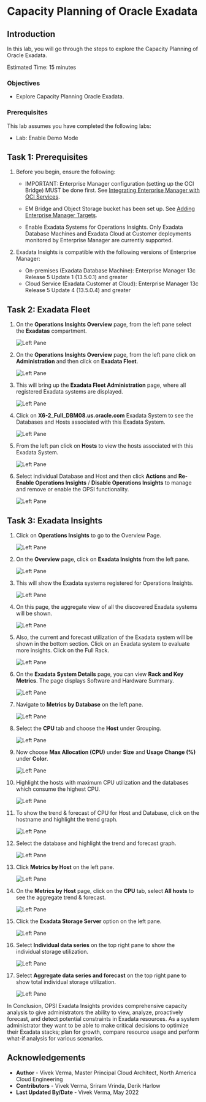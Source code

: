 # Capacity Planning of Oracle Exadata

## Introduction

In this lab, you will go through the steps to explore the Capacity Planning of Oracle Exadata.

Estimated Time: 15 minutes

### Objectives

-   Explore Capacity Planning Oracle Exadata.

### Prerequisites

This lab assumes you have completed the following labs:
* Lab: Enable Demo Mode

## Task 1: Prerequisites

1.  Before you begin, ensure the following:

      * IMPORTANT: Enterprise Manager configuration (setting up the OCI Bridge) MUST be done first. See [Integrating Enterprise Manager with OCI Services](https://docs.oracle.com/en/enterprise-manager/cloud-control/enterprise-manager-cloud-control/13.5/emadm/using-oci-services-enterprise-manager.html#GUID-1F310CD9-23FD-4CF3-8E32-0943F7DB3762).

      * EM Bridge and Object Storage bucket has been set up. See [Adding Enterprise Manager Targets](https://docs.oracle.com/en-us/iaas/operations-insights/doc/get-started-operations-insights.html#GUID-3B9CFE26-976E-4983-8D4F-2909DA327BD0).

      * Enable Exadata Systems for Operations Insights.  Only Exadata Database Machines and Exadata Cloud at Customer deployments monitored by Enterprise Manager are currently supported.

2.  Exadata Insights is compatible with the following versions of Enterprise Manager:
      * On-premises (Exadata Database Machine): Enterprise Manager 13c Release 5 Update 1 (13.5.0.1) and greater
      * Cloud Service (Exadata Customer at Cloud): Enterprise Manager 13c Release 5 Update 4 (13.5.0.4) and greater

## Task 2: Exadata Fleet

1.  On the **Operations Insights Overview** page, from the left pane select the **Exadatas** compartment.

      ![Left Pane](./images/exadatas-comp.png " ")

2.  On the **Operations Insights Overview** page, from the left pane click on **Administration** and then click on **Exadata Fleet**.

      ![Left Pane](./images/exadata-fleet.png " ")

3.  This will bring up the **Exadata Fleet Administration** page, where all registered Exadata systems are displayed.

      ![Left Pane](./images/exadata-fleet-admin.png " ")

4.  Click on **X6-2\_Full_DBM08.us.oracle.com** Exadata System to see the Databases and Hosts associated with this Exadata System.

      ![Left Pane](./images/exadata-dbs.png " ")

5.  From the left pan click on **Hosts** to view the hosts associated with this Exadata System.

      ![Left Pane](./images/exadata-hosts.png " ")

6.  Select individual Database and Host and then click **Actions** and **Re-Enable Operations Insights** / **Disable Operations Insights** to manage and remove or enable the OPSI functionality.

      ![Left Pane](./images/db-host-actions.png " ")

## Task 3: Exadata Insights

1.  Click on **Operations Insights** to go to the Overview Page.

      ![Left Pane](./images/opsi.png " ")

2.  On the **Overview** page, click on **Exadata Insights** from the left pane.

      ![Left Pane](./images/exadata-insights.png " ")

3.  This will show the Exadata systems registered for Operations Insights.

      ![Left Pane](./images/exadata-systems.png " ")

4.  On this page, the aggregate view of all the discovered Exadata systems will be shown.

      ![Left Pane](./images/aggregate-view.png " ")

5.  Also, the current and forecast utilization of the Exadata system will be shown in the bottom section. Click on an Exadata system to evaluate more insights. Click on the Full Rack.

      ![Left Pane](./images/current-forecast.png " ")

6.  On the **Exadata System Details** page, you can view **Rack and Key Metrics**. The page displays Software and Hardware Summary.

      ![Left Pane](./images/rack-and-key-metrics.png " ")

7.  Navigate to **Metrics by Database** on the left pane.

      ![Left Pane](./images/metrics-by-database.png " ")

8.  Select the **CPU** tab and choose the **Host** under Grouping.

      ![Left Pane](./images/metrics-by-database-host.png " ")

9.  Now choose **Max Allocation (CPU)** under **Size** and **Usage Change (%)** under **Color**.

      ![Left Pane](./images/max-allocation-usage-change.png " ")

10.  Highlight the hosts with maximum CPU utilization and the databases which consume the highest CPU.

      ![Left Pane](./images/max-cpu-max-database.png " ")

11.  To show the trend & forecast of CPU for Host and Database, click on the hostname and highlight the trend graph.

      ![Left Pane](./images/trend-host-cpu.png " ")

12.  Select the database and highlight the trend and forecast graph.

      ![Left Pane](./images/trend-host-database.png " ")

13.  Click **Metrics by Host** on the left pane.

      ![Left Pane](./images/metrics-by-host.png " ")

14.  On the **Metrics by Host** page, click on the **CPU** tab, select **All hosts** to see the aggregate trend & forecast. 

      ![Left Pane](./images/cpu-all-hosts.png " ")

15.  Click the **Exadata Storage Server** option on the left pane.

      ![Left Pane](./images/exadata-storage-server.png " ")

16. Select **Individual data series** on the top right pane to show the individual storage utilization.

      ![Left Pane](./images/exadata-storage-server1.png " ")

17. Select **Aggregate data series and forecast** on the top right pane to show total individual storage utilization.

      ![Left Pane](./images/exadata-storage-server2.png " ")

In Conclusion, OPSI Exadata Insights provides comprehensive capacity analysis to give administrators the ability to view, analyze, proactively forecast, and detect potential constraints in Exadata resources. As a system administrator they want to be able to make critical decisions to optimize their Exadata stacks; plan for growth, compare resource usage and perform what-if analysis for various scenarios.


## Acknowledgements

- **Author** - Vivek Verma, Master Principal Cloud Architect, North America Cloud Engineering
- **Contributors** - Vivek Verma, Sriram Vrinda, Derik Harlow
- **Last Updated By/Date** - Vivek Verma, May 2022